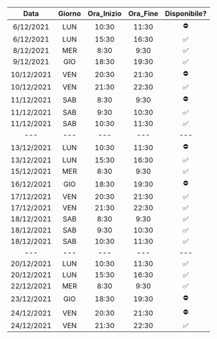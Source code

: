 Data | Giorno | Ora_Inizio | Ora_Fine | Disponibile?
| :---: | :---: | :---: | :---: | :---:
6/12/2021 | LUN | 10:30 | 11:30 | ⛔
6/12/2021 | LUN | 15:30 | 16:30 | ✅
8/12/2021 | MER | 8:30 | 9:30 | ✅
9/12/2021 | GIO | 18:30 | 19:30 | ✅
10/12/2021 | VEN | 20:30 | 21:30 | ⛔
10/12/2021 | VEN | 21:30 | 22:30 | ✅
11/12/2021 | SAB | 8:30 | 9:30 | ⛔
11/12/2021 | SAB | 9:30 | 10:30 | ✅
11/12/2021 | SAB | 10:30 | 11:30 | ✅
--- | --- | --- | --- | ---
13/12/2021 | LUN | 10:30 | 11:30 | ⛔
13/12/2021 | LUN | 15:30 | 16:30 | ✅
15/12/2021 | MER | 8:30 | 9:30 | ✅
16/12/2021 | GIO | 18:30 | 19:30 | ⛔
17/12/2021 | VEN | 20:30 | 21:30 | ✅
17/12/2021 | VEN | 21:30 | 22:30 | ✅
18/12/2021 | SAB | 8:30 | 9:30 | ✅
18/12/2021 | SAB | 9:30 | 10:30 | ✅
18/12/2021 | SAB | 10:30 | 11:30 | ✅
--- | --- | --- | --- | ---
20/12/2021 | LUN | 10:30 | 11:30 | ✅
20/12/2021 | LUN | 15:30 | 16:30 | ✅
22/12/2021 | MER | 8:30 | 9:30 | ✅
23/12/2021 | GIO | 18:30 | 19:30 | ⛔
24/12/2021 | VEN | 20:30 | 21:30 | ⛔
24/12/2021 | VEN | 21:30 | 22:30 | ✅